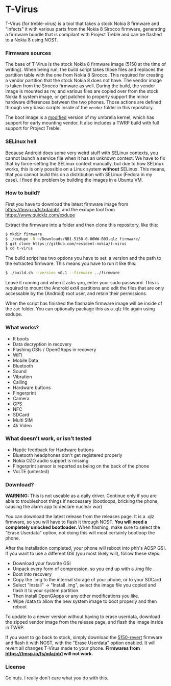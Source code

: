 # T-Virus
T-Virus (for treble-virus) is a tool that takes a stock Nokia 8 firmware
and "infects" it with various parts from the Nokia 8 Sirocco firmware, generating
a firmware bundle that is compilant with Project Treble and can be flashed to a
Nokia 8 using NOST.

### Firmware sources
The base of T-Virus is the stock Nokia 8 firmware image (5150 at the time of
writing). When being run, the build script takes those files and replaces the
partition table with the one from Nokia 8 Sirocco. This required for creating
a vendor partition that the stock Nokia 8 does not have. The vendor image is taken
from the Sirocco firmware as well. During the build, the vendor image is mounted
as rw, and various files are copied over from the stock Nokia 8 system image, or
get patched to properly support the minor hardware differences between the two
phones. Those actions are defined through very basic scripts inside of the
`vendor` folder in this repository.

The boot image is a [modified](https://github.com/resident-nokia/umbrella/tree/treble)
version of my umbrella kernel, which has support for early mounting vendor. It
also includes a TWRP build with full support for Project Treble.

### SELinux hell
Because Android does some very weird stuff with SELinux contexts, you cannot
launch a service file when it has an unknown context. We have to fix that by
force-setting the SELinux context manually, but due to how SELinux works, this
is only possible on a Linux system **without** SELinux. This means, that you
cannot build this on a distribution with SELinux (Fedora in my case). I
fixed the problem by building the images in a Ubuntu VM.

### How to build?
First you have to download the latest firmware image from
https://tmsp.io/fs/xda/nb1, and the exdupe tool from https://www.quicklz.com/exdupe

Extract the firmware into a folder and then clone this repository, like this:
```bash
$ mkdir firmware
$ ./exdupe -R ~/Downloads/NB1-5150-0-00WW-B03.qlz firmware/
$ git clone https://github.com/resident-nokia/t-virus
$ cd t-virus
```

The build script has two options you have to set: a version and the path to
the extracted firmware. This means you have to run it like this:
```bash
$ ./build.sh --version v0.1 --firmware ../firmware
```

Leave it running and when it asks you, enter your sudo password. This is required
to mount the Android ext4 partitions and edit the files that are only accessable by
the (Android) root user, and retain their permissions.

When the script has finished the flashable firmware image will be inside of the
`out` folder. You can optionally package this as a .qlz file again using exdupe.

### What works?
* It boots
* Data decryption in recovery
* Flashing GSIs / OpenGApps in recovery
* WiFi
* Mobile Data
* Bluetooth
* Sound
* Vibration
* Calling
* Hardware buttons
* Fingerprint
* Camera
* GPS
* NFC
* SDCard
* Multi SIM
* 4k Video

### What doesn't work, or isn't tested
* Haptic feedback for Hardware buttons
* Bluetooth headphones don't get registered properly
* Nokia OZO audio support is missing
* Fingerprint sensor is reported as being on the back of the phone
* VoLTE (untested)

### Download?
**WARNING:** This is not useable as a daily driver. Continue only if you are
able to troubleshoot things if neccessary (bootloops, bricking the phone,
causing the alarm app to declare nuclear war)

You can download the latest release from the releases page. It is a .qlz
firmware, so you will have to flash it through NOST. **You will need a completely
unlocked bootloader.** When flashing, make sure to select the "Erase Userdata"
option, not doing this will most certainly bootloop the phone.

After the installation completed, your phone will reboot into phh's AOSP GSI.
If you want to use a different GSI (you most likely will), follow these steps:
* Download your favorite GSI
* Unpack every form of compression, so you end up with a .img file
* Boot into recovery
* Copy the .img to the internal storage of your phone, or to your SDCard
* Select "Install" -> "Install .img", select the image file you copied and flash
 it to your system partition
* Then install OpenGApps or any other modifications you like.
* Wipe /data to allow the new system image to boot properly and then reboot

To update to a newer version without having to erase userdata, download the
zipped vendor image from the release page, and flash the image inside in TWRP.

If you want to go back to stock, simply download the
[5150-revert](https://github.com/resident-nokia/t-virus/releases/tag/5150-revert)
firmware and flash it with NOST, with the "Erase Userdata" option enabled.
It will revert all changes T-Virus made to your phone. **Firmwares from
https://tmsp.io/fs/xda/nb1 will not work.**

### License
Go nuts. I really don't care what you do with this.
